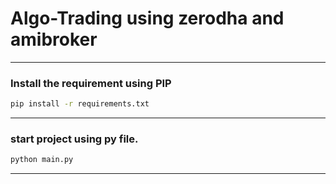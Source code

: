 # Algo-Trading using zerodha and amibroker

---

### Install the requirement using PIP
```bash
pip install -r requirements.txt
```

---


### start project using py file.

```bash
python main.py
```

---
